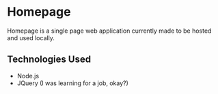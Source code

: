 # Homepage

Homepage is a single page web application currently made to be hosted and used locally.

## Technologies Used
* Node.js
* JQuery (I was learning for a job, okay?)